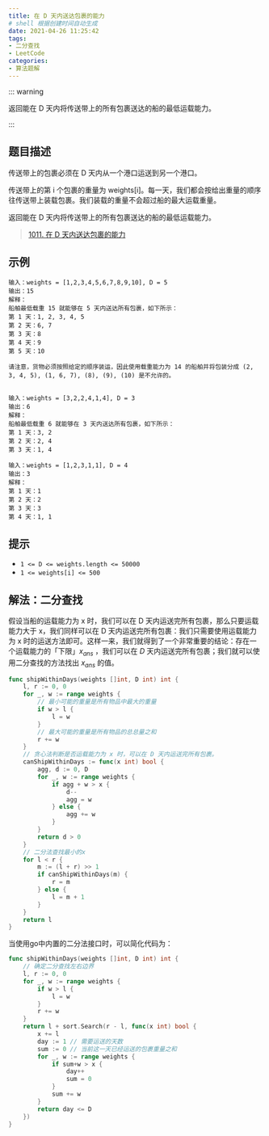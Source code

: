 ```yaml
---
title: 在 D 天内送达包裹的能力
# shell 根据创建时间自动生成
date: 2021-04-26 11:25:42
tags:
- 二分查找
- LeetCode
categories:
- 算法题解
---
```


::: warning

返回能在 D 天内将传送带上的所有包裹送达的船的最低运载能力。

:::

<!-- more -->

## 题目描述

传送带上的包裹必须在 D 天内从一个港口运送到另一个港口。

传送带上的第 i 个包裹的重量为 weights[i]。每一天，我们都会按给出重量的顺序往传送带上装载包裹。我们装载的重量不会超过船的最大运载重量。

返回能在 D 天内将传送带上的所有包裹送达的船的最低运载能力。

> [1011. 在 D 天内送达包裹的能力](https://leetcode-cn.com/problems/capacity-to-ship-packages-within-d-days/)



## 示例

```
输入：weights = [1,2,3,4,5,6,7,8,9,10], D = 5
输出：15
解释：
船舶最低载重 15 就能够在 5 天内送达所有包裹，如下所示：
第 1 天：1, 2, 3, 4, 5
第 2 天：6, 7
第 3 天：8
第 4 天：9
第 5 天：10

请注意，货物必须按照给定的顺序装运，因此使用载重能力为 14 的船舶并将包装分成 (2, 3, 4, 5), (1, 6, 7), (8), (9), (10) 是不允许的。 


输入：weights = [3,2,2,4,1,4], D = 3
输出：6
解释：
船舶最低载重 6 就能够在 3 天内送达所有包裹，如下所示：
第 1 天：3, 2
第 2 天：2, 4
第 3 天：1, 4

输入：weights = [1,2,3,1,1], D = 4
输出：3
解释：
第 1 天：1
第 2 天：2
第 3 天：3
第 4 天：1, 1
```



## 提示

- `1 <= D <= weights.length <= 50000`
- `1 <= weights[i] <= 500`

## 解法：二分查找

假设当船的运载能力为 x 时，我们可以在 D 天内运送完所有包裹，那么只要运载能力大于 x，我们同样可以在 D 天内运送完所有包裹：我们只需要使用运载能力为 x 时的运送方法即可。这样一来，我们就得到了一个非常重要的结论：存在一个运载能力的「下限」$x_{ans}$ ，我们可以在 *D* 天内运送完所有包裹；我们就可以使用二分查找的方法找出 $x_{ans}$  的值。


```go
func shipWithinDays(weights []int, D int) int {
    l, r := 0, 0
    for _, w := range weights {
        // 最小可能的重量是所有物品中最大的重量
        if w > l {
            l = w
        }
        // 最大可能的重量是所有物品的总总量之和
        r += w
    }
    // 贪心法判断是否运载能力为 x 时，可以在 D 天内运送完所有包裹。
    canShipWithinDays := func(x int) bool {
        agg, d := 0, D
        for _, w := range weights {
            if agg + w > x {
                d--
                agg = w
            } else {
                agg += w
            }
        }
        return d > 0
    }
    // 二分法查找最小的x
    for l < r {
        m := (l + r) >> 1
        if canShipWithinDays(m) {
            r = m
        } else {
            l = m + 1
        }
    }
    return l
}

```



当使用go中内置的二分法接口时，可以简化代码为：

```go
func shipWithinDays(weights []int, D int) int {
    // 确定二分查找左右边界
    l, r := 0, 0
    for _, w := range weights {
        if w > l {
            l = w
        }
        r += w
    }
    return l + sort.Search(r - l, func(x int) bool {
        x += l
        day := 1 // 需要运送的天数
        sum := 0 // 当前这一天已经运送的包裹重量之和
        for _, w := range weights {
            if sum+w > x {
                day++
                sum = 0
            }
            sum += w
        }
        return day <= D
    })
}
```

